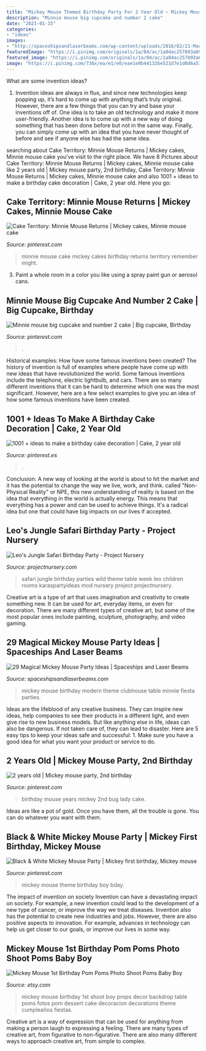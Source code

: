 ```yaml
---
title: "Mickey Mouse Themed Birthday Party For 2 Year Old ~ Mickey Mouse Theme Birthday Boy Bday"
description: "Minnie mouse big cupcake and number 2 cake"
date: "2023-01-15"
categories:
- "ideas"
images:
- "http://spaceshipsandlaserbeams.com/wp-content/uploads/2016/02/21-Modern-Mickey-Mouse-Birthday-Party.jpg"
featuredImage: "https://i.pinimg.com/originals/1a/04/ac/1a04ac257893a692cb83634f4f6ccb39.jpg"
featured_image: "https://i.pinimg.com/originals/1a/04/ac/1a04ac257893a692cb83634f4f6ccb39.jpg"
image: "https://i.pinimg.com/736x/ea/e1/e0/eae1e0b441326e521d7e1d0d6a512f06.jpg"
---
```



What are some invention ideas?
1. Invention ideas are always in flux, and since new technologies keep popping up, it’s hard to come up with anything that’s truly original. However, there are a few things that you can try and base your inventions off of. One idea is to take an old technology and make it more user-friendly. Another idea is to come up with a new way of doing something that has been done before but not in the same way. Finally, you can simply come up with an idea that you have never thought of before and see if anyone else has had the same idea.

	

		
searching about Cake Territory: Minnie Mouse Returns | Mickey cakes, Minnie mouse cake you've visit to the right place. We have 8 Pictures about Cake Territory: Minnie Mouse Returns | Mickey cakes, Minnie mouse cake like 2 years old | Mickey mouse party, 2nd birthday, Cake Territory: Minnie Mouse Returns | Mickey cakes, Minnie mouse cake and also 1001 + ideas to make a birthday cake decoration | Cake, 2 year old. Here you go:
		
    
## Cake Territory: Minnie Mouse Returns | Mickey Cakes, Minnie Mouse Cake

<img loading=lazy src="https://i.pinimg.com/originals/d8/d7/d2/d8d7d21b9e5490b5a2cc23d0fcc940bb.jpg" onerror="this.onerror=null;this.src='https://tse4.mm.bing.net/th?id=OIP.aeCJaoRD7MUc6guaGHVy7QHaJ6&amp;pid=15.1';" alt="Cake Territory: Minnie Mouse Returns | Mickey cakes, Minnie mouse cake">

_Source: pinterest.com_

>minnie mouse cake mickey cakes birthday returns territory remember might. 

	

3. Paint a whole room in a color you like using a spray paint gun or aerosol cans.

    
## Minnie Mouse Big Cupcake And Number 2 Cake | Big Cupcake, Birthday

<img loading=lazy src="https://i.pinimg.com/736x/51/c6/69/51c669f29a3845774280bb61d4f28852--number--cakes-big-cupcake.jpg" onerror="this.onerror=null;this.src='https://tse2.mm.bing.net/th?id=OIP.ZmTI0PAinT6VVvkJi9S-pwHaHa&amp;pid=15.1';" alt="Minnie mouse big cupcake and number 2 cake | Big cupcake, Birthday">

_Source: pinterest.com_

>. 

	

Historical examples: How have some famous inventions been created?
The history of invention is full of examples where people have come up with new ideas that have revolutionized the world. Some famous inventions include the telephone, electric lightbulb, and cars. There are so many different inventions that it can be hard to determine which one was the most significant. However, here are a few select examples to give you an idea of how some famous inventions have been created.

    
## 1001 + Ideas To Make A Birthday Cake Decoration | Cake, 2 Year Old

<img loading=lazy src="https://i.pinimg.com/736x/ea/e1/e0/eae1e0b441326e521d7e1d0d6a512f06.jpg" onerror="this.onerror=null;this.src='https://tse3.mm.bing.net/th?id=OIP.7XCLh6UY3SV_mZNGrdnxagHaLF&amp;pid=15.1';" alt="1001 + ideas to make a birthday cake decoration | Cake, 2 year old">

_Source: pinterest.es_

>. 

	

Conclusion:
A new way of looking at the world is about to hit the market and it has the potential to change the way we live, work, and think. called "Non-Physical Reality" or NPE, this new understanding of reality is based on the idea that everything in the world is actually energy. This means that everything has a power and can be used to achieve things. It's a radical idea but one that could have big impacts on our lives if accepted.

    
## Leo&#039;s Jungle Safari Birthday Party - Project Nursery

<img loading=lazy src="https://projectnursery.com/wp-content/uploads/2016/05/IMG_2889-1024x683.jpg" onerror="this.onerror=null;this.src='https://tse4.mm.bing.net/th?id=OIP.bO1q5xMZjtASvsjV9HMDEQHaE8&amp;pid=15.1';" alt="Leo&#039;s Jungle Safari Birthday Party - Project Nursery">

_Source: projectnursery.com_

>safari jungle birthday parties wild theme table week leo children rooms karaspartyideas mod nursery project projectnursery. 

	

Creative art is a type of art that uses imagination and creativity to create something new. It can be used for art, everyday items, or even for decoration. There are many different types of creative art, but some of the most popular ones include painting, sculpture, photography, and video gaming.

    
## 29 Magical Mickey Mouse Party Ideas | Spaceships And Laser Beams

<img loading=lazy src="http://spaceshipsandlaserbeams.com/wp-content/uploads/2016/02/21-Modern-Mickey-Mouse-Birthday-Party.jpg" onerror="this.onerror=null;this.src='https://tse1.mm.bing.net/th?id=OIP.macxQu-3e5qZAPczRwWbogHaLH&amp;pid=15.1';" alt="29 Magical Mickey Mouse Party Ideas | Spaceships and Laser Beams">

_Source: spaceshipsandlaserbeams.com_

>mickey mouse birthday modern theme clubhouse table minnie fiesta parties. 

	

Ideas are the lifeblood of any creative business. They can inspire new ideas, help companies to see their products in a different light, and even give rise to new business models. But like anything else in life, ideas can also be dangerous. If not taken care of, they can lead to disaster. Here are 5 easy tips to keep your ideas safe and successful: 1. Make sure you have a good idea for what you want your product or service to do.

    
## 2 Years Old | Mickey Mouse Party, 2nd Birthday

<img loading=lazy src="https://i.pinimg.com/originals/1a/04/ac/1a04ac257893a692cb83634f4f6ccb39.jpg" onerror="this.onerror=null;this.src='https://tse1.mm.bing.net/th?id=OIP.7OD8ZH4R3Pwnt_Vb6XNTtwHaLI&amp;pid=15.1';" alt="2 years old | Mickey mouse party, 2nd birthday">

_Source: pinterest.com_

>birthday mouse years mickey 2nd bug lady cake. 

	

Ideas are like a pot of gold. Once you have them, all the trouble is gone. You can do whatever you want with them.

    
## Black &amp; White Mickey Mouse Party | Mickey First Birthday, Mickey Mouse

<img loading=lazy src="https://i.pinimg.com/736x/d7/ed/2b/d7ed2b57f775cf0d1de3bcb72f9937cc.jpg" onerror="this.onerror=null;this.src='https://tse2.mm.bing.net/th?id=OIP.lpUvywqD25BBYCdvT0vgtgHaJ3&amp;pid=15.1';" alt="Black &amp; White Mickey Mouse Party | Mickey first birthday, Mickey mouse">

_Source: pinterest.com_

>mickey mouse theme birthday boy bday. 

	

The impact of invention on society
Invention can have a devastating impact on society. For example, a new invention could lead to the development of a new type of cancer, or improve the way we treat diseases. Invention also has the potential to create new industries and jobs. However, there are also positive aspects to innovation. For example, advances in technology can help us get closer to our goals, or improve our lives in some way.

    
## Mickey Mouse 1st Birthday Pom Poms Photo Shoot Poms Baby Boy

<img loading=lazy src="https://img.etsystatic.com/il/5aa5e9/1070319651/il_570xN.1070319651_iuml.jpg?version=0" onerror="this.onerror=null;this.src='https://tse2.mm.bing.net/th?id=OIP.r_r45TJdD-NeAY5z8_-FigHaKG&amp;pid=15.1';" alt="Mickey Mouse 1st Birthday Pom Poms Photo Shoot Poms Baby Boy">

_Source: etsy.com_

>mickey mouse birthday 1st shoot boy props decor backdrop table poms fotos pom dessert cake decoracion decorations theme cumpleaños fiestas. 

	

Creative art is a way of expression that can be used for anything from making a person laugh to expressing a feeling. There are many types of creative art, from figurative to non-figurative. There are also many different ways to approach creative art, from simple to complex.

